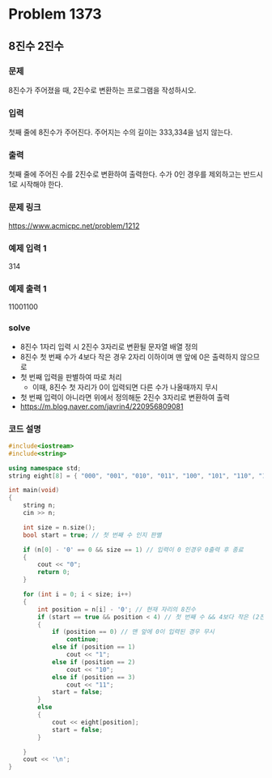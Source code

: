 # Problem 1373

## 8진수 2진수

### 문제
8진수가 주어졌을 때, 2진수로 변환하는 프로그램을 작성하시오.

### 입력
첫째 줄에 8진수가 주어진다. 주어지는 수의 길이는 333,334을 넘지 않는다.

### 출력
첫째 줄에 주어진 수를 2진수로 변환하여 출력한다. 수가 0인 경우를 제외하고는 반드시 1로 시작해야 한다.

### 문제 링크
<https://www.acmicpc.net/problem/1212>

### 예제 입력 1
314

### 예제 출력 1
11001100

### solve
- 8진수 1자리 입력 시 2진수 3자리로 변환될 문자열 배열 정의
- 8진수 첫 번째 수가 4보다 작은 경우 2자리 이하이며 맨 앞에 0은 출력하지 않으므로
- 첫 번째 입력을 판별하여 따로 처리
	- 이때, 8진수 첫 자리가 0이 입력되면 다른 수가 나올때까지 무시
- 첫 번째 입력이 아니라면 위에서 정의해둔 2진수 3자리로 변환하여 출력
- <https://m.blog.naver.com/javrin4/220956809081>

### 코드 설명
```C++
#include<iostream>
#include<string>

using namespace std;
string eight[8] = { "000", "001", "010", "011", "100", "101", "110", "111" }; // 8진수 0~7 의 각가 출력될 2진수

int main(void)
{
	string n;
	cin >> n;

	int size = n.size();
	bool start = true; // 첫 번째 수 인지 판별

	if (n[0] - '0' == 0 && size == 1) // 입력이 0 인경우 0출력 후 종료
	{
		cout << "0";
		return 0;
	}

	for (int i = 0; i < size; i++)
	{
		int position = n[i] - '0'; // 현재 자리의 8진수
		if (start == true && position < 4) // 첫 번째 수 && 4보다 작은 (2진수)2자리인 경우 처리
		{
			if (position == 0) // 맨 앞에 0이 입력된 경우 무시
				continue;
			else if (position == 1)
				cout << "1";
			else if (position == 2)
				cout << "10";
			else if (position == 3)
				cout << "11";
			start = false;
		}
		else
		{
			cout << eight[position];
			start = false;
		}

	}
	cout << '\n';
}
```
